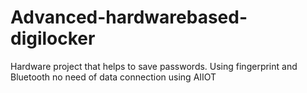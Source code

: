 # Advanced-hardwarebased-digilocker
Hardware project that helps to save passwords. Using fingerprint and Bluetooth no need of data connection using AIIOT 
